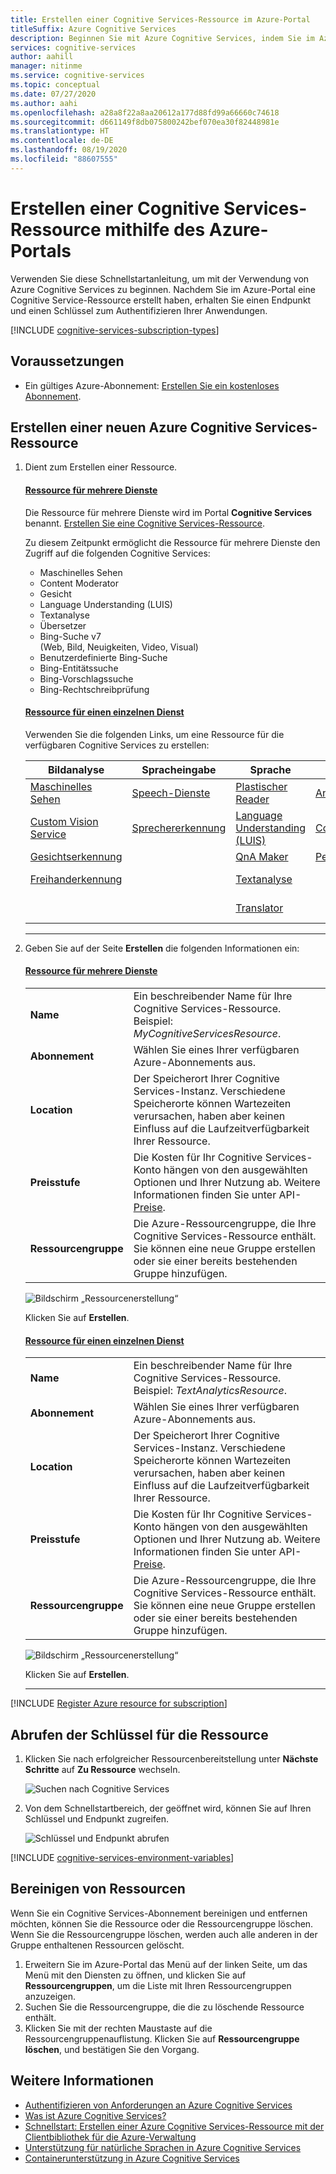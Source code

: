 ```yaml
---
title: Erstellen einer Cognitive Services-Ressource im Azure-Portal
titleSuffix: Azure Cognitive Services
description: Beginnen Sie mit Azure Cognitive Services, indem Sie im Azure-Portal eine Ressource erstellen und abonnieren.
services: cognitive-services
author: aahill
manager: nitinme
ms.service: cognitive-services
ms.topic: conceptual
ms.date: 07/27/2020
ms.author: aahi
ms.openlocfilehash: a28a8f22a8aa20612a177d88fd99a66660c74618
ms.sourcegitcommit: d661149f8db075800242bef070ea30f82448981e
ms.translationtype: HT
ms.contentlocale: de-DE
ms.lasthandoff: 08/19/2020
ms.locfileid: "88607555"
---
```

# <a name="create-a-cognitive-services-resource-using-the-azure-portal"></a>Erstellen einer Cognitive Services-Ressource mithilfe des Azure-Portals

Verwenden Sie diese Schnellstartanleitung, um mit der Verwendung von Azure Cognitive Services zu beginnen. Nachdem Sie im Azure-Portal eine Cognitive Service-Ressource erstellt haben, erhalten Sie einen Endpunkt und einen Schlüssel zum Authentifizieren Ihrer Anwendungen.


[!INCLUDE [cognitive-services-subscription-types](../../includes/cognitive-services-subscription-types.md)]

## <a name="prerequisites"></a>Voraussetzungen

* Ein gültiges Azure-Abonnement: [Erstellen Sie ein kostenloses Abonnement](https://azure.microsoft.com/free/cognitive-services/).

## <a name="create-a-new-azure-cognitive-services-resource"></a>Erstellen einer neuen Azure Cognitive Services-Ressource

1. Dient zum Erstellen einer Ressource.

    #### <a name="multi-service-resource"></a>[Ressource für mehrere Dienste](#tab/multiservice)

    Die Ressource für mehrere Dienste wird im Portal **Cognitive Services** benannt. [Erstellen Sie eine Cognitive Services-Ressource](https://ms.portal.azure.com/#create/Microsoft.CognitiveServicesAllInOne).

    Zu diesem Zeitpunkt ermöglicht die Ressource für mehrere Dienste den Zugriff auf die folgenden Cognitive Services:

    - Maschinelles Sehen
    - Content Moderator
    - Gesicht
    - Language Understanding (LUIS)
    - Textanalyse
    - Übersetzer
    - Bing-Suche v7 <br>(Web, Bild, Neuigkeiten, Video, Visual)
    - Benutzerdefinierte Bing-Suche
    - Bing-Entitätssuche
    - Bing-Vorschlagssuche
    - Bing-Rechtschreibprüfung

    #### <a name="single-service-resource"></a>[Ressource für einen einzelnen Dienst](#tab/singleservice)

    Verwenden Sie die folgenden Links, um eine Ressource für die verfügbaren Cognitive Services zu erstellen:

    | Bildanalyse                      | Spracheingabe                  | Sprache                          | Entscheidung             | Suchen,                 |
    |-----------------------------|-------------------------|-----------------------------------|----------------------|------------------------|
    | [Maschinelles Sehen](https://ms.portal.azure.com/#create/Microsoft.CognitiveServicesComputerVision)         | [Speech-Dienste](https://ms.portal.azure.com/#create/Microsoft.CognitiveServicesSpeechServices)     | [Plastischer Reader](https://ms.portal.azure.com/#create/Microsoft.CognitiveServicesImmersiveReader)              | [Anomalieerkennung](https://ms.portal.azure.com/#create/Microsoft.CognitiveServicesAnomalyDetector) | [Bing-Suche-API V7](https://ms.portal.azure.com/#create/Microsoft.CognitiveServicesBingSearch-v7) |
    | [Custom Vision Service](https://ms.portal.azure.com/#create/Microsoft.CognitiveServicesCustomVision) | [Sprechererkennung](https://ms.portal.azure.com/#create/Microsoft.CognitiveServicesSpeakerRecognition) | [Language Understanding (LUIS)](https://ms.portal.azure.com/#create/Microsoft.CognitiveServicesLUISAllInOne) | [Content Moderator](https://ms.portal.azure.com/#create/Microsoft.CognitiveServicesContentModerator) | [Benutzerdefinierte Bing-Suche](https://ms.portal.azure.com/#create/Microsoft.CognitiveServicesBingCustomSearch) |
    | [Gesichtserkennung](https://ms.portal.azure.com/#create/Microsoft.CognitiveServicesFace)                    |                         | [QnA Maker](https://ms.portal.azure.com/#create/Microsoft.CognitiveServicesQnAMaker)                     | [Personalisierung](https://ms.portal.azure.com/#create/Microsoft.CognitiveServicesPersonalizer)     | [Bing-Entitätssuche](https://ms.portal.azure.com/#create/Microsoft.CognitiveServicesBingEntitySearch) |
    | [Freihanderkennung](https://ms.portal.azure.com/#create/Microsoft.CognitiveServicesInkRecognizer)        |                         | [Textanalyse](https://ms.portal.azure.com/#create/Microsoft.CognitiveServicesTextAnalytics)                |                      | [Bing-Rechtschreibprüfung](https://ms.portal.azure.com/#create/Microsoft.CognitiveServicesBingSpellCheck-v7)   |
    |           |                         | [Translator](https://ms.portal.azure.com/#create/Microsoft.CognitiveServicesTextTranslation)               |                      | [Bing-Vorschlagssuche](https://ms.portal.azure.com/#create/Microsoft.CognitiveServicesBingAutosuggest-v7)                       |
    ***

3. Geben Sie auf der Seite **Erstellen** die folgenden Informationen ein:

    #### <a name="multi-service-resource"></a>[Ressource für mehrere Dienste](#tab/multiservice)

    |    |    |
    |--|--|
    | **Name** | Ein beschreibender Name für Ihre Cognitive Services-Ressource. Beispiel: *MyCognitiveServicesResource*. |
    | **Abonnement** | Wählen Sie eines Ihrer verfügbaren Azure-Abonnements aus. |
    | **Location** | Der Speicherort Ihrer Cognitive Services-Instanz. Verschiedene Speicherorte können Wartezeiten verursachen, haben aber keinen Einfluss auf die Laufzeitverfügbarkeit Ihrer Ressource. |
    | **Preisstufe** | Die Kosten für Ihr Cognitive Services-Konto hängen von den ausgewählten Optionen und Ihrer Nutzung ab. Weitere Informationen finden Sie unter API-[Preise](https://azure.microsoft.com/pricing/details/cognitive-services/).
    | **Ressourcengruppe** | Die Azure-Ressourcengruppe, die Ihre Cognitive Services-Ressource enthält. Sie können eine neue Gruppe erstellen oder sie einer bereits bestehenden Gruppe hinzufügen. |

    ![Bildschirm „Ressourcenerstellung“](media/cognitive-services-apis-create-account/resource_create_screen-multi.png)

    Klicken Sie auf **Erstellen**.

    #### <a name="single-service-resource"></a>[Ressource für einen einzelnen Dienst](#tab/singleservice)

    |    |    |
    |--|--|
    | **Name** | Ein beschreibender Name für Ihre Cognitive Services-Ressource. Beispiel: *TextAnalyticsResource*. |
    | **Abonnement** | Wählen Sie eines Ihrer verfügbaren Azure-Abonnements aus. |
    | **Location** | Der Speicherort Ihrer Cognitive Services-Instanz. Verschiedene Speicherorte können Wartezeiten verursachen, haben aber keinen Einfluss auf die Laufzeitverfügbarkeit Ihrer Ressource. |
    | **Preisstufe** | Die Kosten für Ihr Cognitive Services-Konto hängen von den ausgewählten Optionen und Ihrer Nutzung ab. Weitere Informationen finden Sie unter API-[Preise](https://azure.microsoft.com/pricing/details/cognitive-services/).
    | **Ressourcengruppe** | Die Azure-Ressourcengruppe, die Ihre Cognitive Services-Ressource enthält. Sie können eine neue Gruppe erstellen oder sie einer bereits bestehenden Gruppe hinzufügen. |

    ![Bildschirm „Ressourcenerstellung“](media/cognitive-services-apis-create-account/resource_create_screen.png)

    Klicken Sie auf **Erstellen**.

    ***

[!INCLUDE [Register Azure resource for subscription](./includes/register-resource-subscription.md)]

## <a name="get-the-keys-for-your-resource"></a>Abrufen der Schlüssel für die Ressource

1. Klicken Sie nach erfolgreicher Ressourcenbereitstellung unter **Nächste Schritte** auf **Zu Ressource** wechseln.

    ![Suchen nach Cognitive Services](media/cognitive-services-apis-create-account/resource-next-steps.png)

2. Von dem Schnellstartbereich, der geöffnet wird, können Sie auf Ihren Schlüssel und Endpunkt zugreifen.

    ![Schlüssel und Endpunkt abrufen](media/cognitive-services-apis-create-account/get-cog-serv-keys.png)

[!INCLUDE [cognitive-services-environment-variables](../../includes/cognitive-services-environment-variables.md)]

## <a name="clean-up-resources"></a>Bereinigen von Ressourcen

Wenn Sie ein Cognitive Services-Abonnement bereinigen und entfernen möchten, können Sie die Ressource oder die Ressourcengruppe löschen. Wenn Sie die Ressourcengruppe löschen, werden auch alle anderen in der Gruppe enthaltenen Ressourcen gelöscht.

1. Erweitern Sie im Azure-Portal das Menü auf der linken Seite, um das Menü mit den Diensten zu öffnen, und klicken Sie auf **Ressourcengruppen**, um die Liste mit Ihren Ressourcengruppen anzuzeigen.
2. Suchen Sie die Ressourcengruppe, die die zu löschende Ressource enthält.
3. Klicken Sie mit der rechten Maustaste auf die Ressourcengruppenauflistung. Klicken Sie auf **Ressourcengruppe löschen**, und bestätigen Sie den Vorgang.

## <a name="see-also"></a>Weitere Informationen

* [Authentifizieren von Anforderungen an Azure Cognitive Services](authentication.md)
* [Was ist Azure Cognitive Services?](Welcome.md)
* [Schnellstart: Erstellen einer Azure Cognitive Services-Ressource mit der Clientbibliothek für die Azure-Verwaltung](.\cognitive-services-apis-create-account-client-library.md)
* [Unterstützung für natürliche Sprachen in Azure Cognitive Services](language-support.md)
* [Containerunterstützung in Azure Cognitive Services](cognitive-services-container-support.md)
